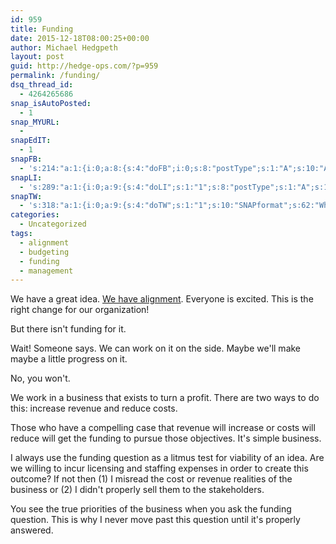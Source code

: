 ```yaml
---
id: 959
title: Funding
date: 2015-12-18T08:00:25+00:00
author: Michael Hedgpeth
layout: post
guid: http://hedge-ops.com/?p=959
permalink: /funding/
dsq_thread_id:
  - 4264265686
snap_isAutoPosted:
  - 1
snap_MYURL:
  - 
snapEdIT:
  - 1
snapFB:
  - 's:214:"a:1:{i:0;a:8:{s:4:"doFB";i:0;s:8:"postType";s:1:"A";s:10:"AttachPost";s:1:"2";s:10:"SNAPformat";s:16:"%TITLE% - %SURL%";s:9:"isAutoImg";s:1:"A";s:8:"imgToUse";s:0:"";s:9:"isAutoURL";s:1:"A";s:8:"urlToUse";s:0:"";}}";'
snapLI:
  - 's:289:"a:1:{i:0;a:9:{s:4:"doLI";s:1:"1";s:8:"postType";s:1:"A";s:10:"SNAPformat";s:41:"New post has been published on %SITENAME%";s:11:"SNAPformatT";s:18:"New Post - %TITLE%";s:9:"isAutoImg";s:1:"A";s:8:"imgToUse";s:0:"";s:9:"isAutoURL";s:1:"A";s:8:"urlToUse";s:0:"";s:11:"isPrePosted";s:1:"1";}}";'
snapTW:
  - 's:318:"a:1:{i:0;a:9:{s:4:"doTW";s:1:"1";s:10:"SNAPformat";s:62:"What to do before you go off and start that new thing - %SURL%";s:8:"attchImg";s:1:"1";s:9:"isAutoImg";s:1:"A";s:8:"imgToUse";s:0:"";s:11:"isPrePosted";s:1:"1";s:8:"isPosted";s:1:"1";s:4:"pgID";s:18:"677850923348025346";s:5:"pDate";s:19:"2015-12-18 14:00:28";}}";'
categories:
  - Uncategorized
tags:
  - alignment
  - budgeting
  - funding
  - management
---
```

We have a great idea. [We have alignment](http://hedge-ops.com/alignment/). Everyone is excited. This is the right change for our organization!

But there isn't funding for it.

Wait! Someone says. We can work on it on the side. Maybe we'll make maybe a little progress on it.

No, you won't.<!--more-->

We work in a business that exists to turn a profit. There are two ways to do this: increase revenue and reduce costs.

Those who have a compelling case that revenue will increase or costs will reduce will get the funding to pursue those objectives. It's simple business.

I always use the funding question as a litmus test for viability of an idea. Are we willing to incur licensing and staffing expenses in order to create this outcome? If not then (1) I misread the cost or revenue realities of the business or (2) I didn't properly sell them to the stakeholders.

You see the true priorities of the business when you ask the funding question. This is why I never move past this question until it's properly answered.